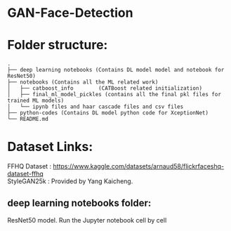# GAN-Face-Detection

# Folder structure:

    .
    ├── deep learning notebooks (Contains DL model model and notebook for ResNet50)
    ├── notebooks (Contains all the ML related work)
    │   ├── catboost_info        (CATBoost related initialization)
    │   ├── final_ml_model_pickles (contains all the final pkl files for trained ML models)
    │   └── ipynb files and haar cascade files and csv files
    ├── python-codes (Contains DL model python code for XceptionNet)         
    └── README.md
    
    
# Dataset Links:
FFHQ Dataset : https://www.kaggle.com/datasets/arnaud58/flickrfaceshq-dataset-ffhq
<br>
StyleGAN25k : Provided by Yang Kaicheng. 
<br>


## deep learning notebooks folder:
ResNet50 model.
Run the Jupyter notebook cell by cell



